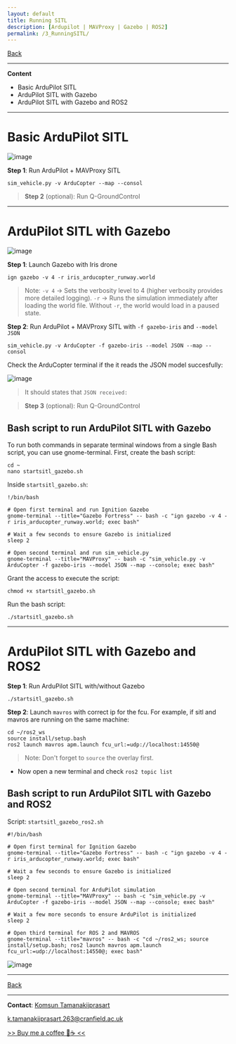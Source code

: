 ```yaml
---
layout: default
title: Running SITL
description: [Ardupilot | MAVProxy | Gazebo | ROS2]
permalink: /3_RunningSITL/
---
```


[Back](README.md) 

---

**Content**
- Basic ArduPilot SITL
- ArduPilot SITL with Gazebo
- ArduPilot SITL with Gazebo and ROS2

---

# Basic ArduPilot SITL

![image](https://github.com/user-attachments/assets/5bd17850-e183-42a2-982f-de2596bbfc99)


**Step 1**: Run ArduPilot + MAVProxy SITL

```shell
sim_vehicle.py -v ArduCopter --map --consol
```

> **Step 2** (optional): Run Q-GroundControl

---

# ArduPilot SITL with Gazebo

![image](https://github.com/user-attachments/assets/b87ede34-59fa-4751-8afa-343a7f73f52a)


**Step 1**: Launch Gazebo with Iris drone

```shell
ign gazebo -v 4 -r iris_arducopter_runway.world
```
> Note:
> `-v 4` → Sets the verbosity level to 4 (higher verbosity provides more detailed logging).
> `-r` → Runs the simulation immediately after loading the world file. Without `-r`, the world would load in a paused state.

**Step 2**: Run ArduPilot + MAVProxy SITL with `-f gazebo-iris` and `--model JSON`

```shell
sim_vehicle.py -v ArduCopter -f gazebo-iris --model JSON --map --consol
```

Check the ArduCopter terminal if the it reads the JSON model succesfully:

![image](https://github.com/user-attachments/assets/cec88c34-d04d-4803-abc6-0aad59ae5bfb)

> It should states that `JSON received:`

> **Step 3** (optional): Run Q-GroundControl

## Bash script to run ArduPilot SITL with Gazebo
To run both commands in separate terminal windows from a single Bash script, you can use gnome-terminal.
First, create the bash script:

```shell
cd ~
nano startsitl_gazebo.sh
```

Inside `startsitl_gazebo.sh`:

```shell
!/bin/bash

# Open first terminal and run Ignition Gazebo
gnome-terminal --title="Gazebo Fortress" -- bash -c "ign gazebo -v 4 -r iris_arducopter_runway.world; exec bash"

# Wait a few seconds to ensure Gazebo is initialized
sleep 2

# Open second terminal and run sim_vehicle.py
gnome-terminal --title="MAVProxy" -- bash -c "sim_vehicle.py -v ArduCopter -f gazebo-iris --model JSON --map --console; exec bash"
```

Grant the access to execute the script:

```shell
chmod +x startsitl_gazebo.sh
```

Run the bash script:

```shell
./startsitl_gazebo.sh
```

---

# ArduPilot SITL with Gazebo and ROS2

**Step 1**: Run ArduPilot SITL with/without Gazebo

```shell
./startsitl_gazebo.sh
```

**Step 2**: Launch `mavros` with correct ip for the fcu. For example, if sitl and mavros are running on the same machine:

```shell
cd ~/ros2_ws
source install/setup.bash
ros2 launch mavros apm.launch fcu_url:=udp://localhost:14550@
```

> Note: Don't forget to `source` the overlay first.

- Now open a new terminal and check `ros2 topic list`

## Bash script to run ArduPilot SITL with Gazebo and ROS2

Script: `startsitl_gazebo_ros2.sh`

```shell
#!/bin/bash

# Open first terminal for Ignition Gazebo
gnome-terminal --title="Gazebo Fortress" -- bash -c "ign gazebo -v 4 -r iris_arducopter_runway.world; exec bash"

# Wait a few seconds to ensure Gazebo is initialized
sleep 2

# Open second terminal for ArduPilot simulation
gnome-terminal --title="MAVProxy" -- bash -c "sim_vehicle.py -v ArduCopter -f gazebo-iris --model JSON --map --console; exec bash"

# Wait a few more seconds to ensure ArduPilot is initialized
sleep 2

# Open third terminal for ROS 2 and MAVROS
gnome-terminal --title="mavros" -- bash -c "cd ~/ros2_ws; source install/setup.bash; ros2 launch mavros apm.launch fcu_url:=udp://localhost:14550@; exec bash"

```

![image](https://github.com/user-attachments/assets/a69a66a9-f2b4-41ef-a303-c924b4c27ab1)


---

[Back](README.md) 

---

**Contact**: [Komsun Tamanakijprasart](https://www.linkedin.com/in/komsun-tamanakijprasart-5a82709b/)

k.tamanakijprasart.263@cranfield.ac.uk

[>> Buy me a coffee 🤗☕ << ](https://monzo.me/komsuntamanakijprasart?h=BU-3i8) 




